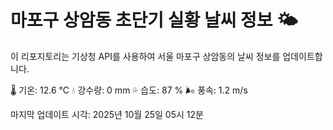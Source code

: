 
# 마포구 상암동 초단기 실황 날씨 정보 🌤️

이 리포지토리는 기상청 API를 사용하여 서울 마포구 상암동의 날씨 정보를 업데이트합니다. 

🌡️ 기온: 12.6 ℃
💧 강수량: 0 mm
💦 습도: 87 %
🌬️ 풍속: 1.2 m/s

마지막 업데이트 시각: 2025년 10월 25일 05시 12분    

